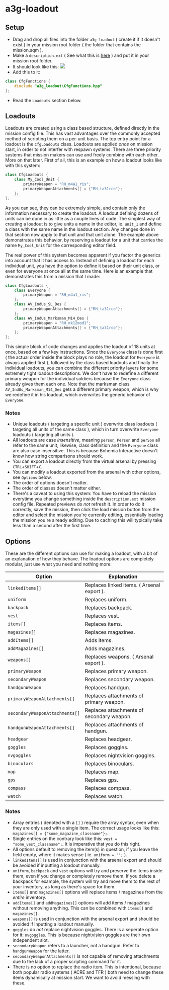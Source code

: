 a3g-loadout
===========
Setup
-----
- Drag and drop all files into the folder `a3g-loadout` ( create it if it doesn't exist ) in your mission root folder ( the folder that contains the mission.sqm ).
- Make a `description.ext` ( See what this is [here](https://community.bistudio.com/wiki/Description.ext) ) and put it in your mission root folder.
- It should look like this: ![](http://puu.sh/dKbtn/1dd8caad6e.png)
- Add this to it:
``` c++ 
class CfgFunctions { 
	#include "a3g_loadout\CfgFunctions.hpp" 
};
```
- Read the `Loadouts` section below.

Loadouts
--------
Loadouts are created using a class based structure, defined directly in the mission config file. This has vast advantages over the commonly accepted method of scripting them on a per-unit basis.
The top entry point for a loadout is the `CfgLoadouts` class. Loadouts are applied _once_ on mission start, in order to not interfer with respawn systems. There are three priority systems that 
mission makers can use and freely combine with each other. More on that later. First of all, this is an example on how a loadout looks like with this system:
``` c++
class CfgLoadouts {
	class My_Cool_Unit {
		primaryWeapon = "RH_m4a1_ris";
		primaryWeaponAttachments[] = {"RH_ta31rco"};
	};
};
```
As you can see, they can be extremely simple, and contain only the information necessary to create the loadout. A loadout defining dozens of units can be done in as little 
as a couple lines of code. The simplest way of creating a loadout is to give units a name in the editor, ie. `unit_1` and define a class with the same name in the loadout 
section. Any changes done in that section now apply to that unit and that unit alone. The example above demonstrates this behavior, by reserving a loadout for a unit that 
carries the name `My_Cool_Unit` for the corresponding editor field.

The real power of this system becomes apparent if you factor the generics into account that it has access to. Instead of defining a loadout for each individual unit, you 
have the option to define it based on their unit class, or even for everyone at once all at the same time. Here is an example that demonstrates this from a mission that I 
made:
``` c++
class CfgLoadouts {
	class Everyone {
		primaryWeapon = "RH_m4a1_ris";
	};
	class AV_IndUs_SL_Des {
		primaryWeaponAttachments[] = {"RH_ta31rco"};
	};
	class AV_IndUs_Marksman_M14_Des {
		primaryWeapon = "RH_mk12mod1";
		primaryWeaponAttachments[] = {"RH_ta31rco"};
	};
};
```
This simple block of code changes and applies the loadout of 18 units at once, based on a few key instructions. Since the `Everyone` class is done first ( the actual order inside the block plays no role, 
the loadout for `Everyone` is always applied first ), followed by the class based loadouts and finally the individual loadouts, you can combine the different priority layers for some extremely tight 
loadout descriptions. We don't have to redefine a different primary weapon for the individual soldiers because the `Everyone` class already gives them each one. Note that the marksman class `AV_IndUs_Marksman_M14_Des` 
gets a different primary weapon, which is why we redefine it in his loadout, which overwrites the generic behavior of `Everyone`.
### Notes
- Unique loadouts ( targeting a specific unit ) overwrite class loadouts ( targeting all units of the same class ), which in turn overwrite `Everyone` loadouts ( targeting all units ).
- All loadouts are case _insensitive_, meaning `person`, `Person` and `perSon` all refer to the same unit, likewise, class definition and the `Everyone` class are also case insensitive. This is because Bohemia Interactive doesn't know how string comparisons should work.
- You can export a loadout directly from the virtual arsenal by pressing `CTRL`+`SHIFT`+`C`.
- You can modify a loadout exported from the arsenal with other options, see `Options` below.
- The order of options doesn't matter.
- The order of classes doesn't matter either.
- There's a caveat to using this system: You have to reload the mission everytime you change something inside the `description.ext` mission config file. Repeated previews do _not_ refresh it. In order to do it correctly, save the mission, then click the load mission button from the editor and select the mission you're currently editing, essentially loading the mission you're already editing. Due to caching this will typically take less than a second after the first time.

Options
-------
These are the different options can use for making a loadout, with a bit of an explanation of how they behave. 
The loadout options are completely modular, just use what you need and nothing more:

| Option                         | Explanation                                |
| ------------------------------ | ------------------------------------------ |
| `linkedItems[]`                | Replaces linked items. ( Arsenal export ). |
| `uniform`                      | Replaces uniform.                          |
| `backpack`                     | Replaces backpack.                         |
| `vest`                         | Replaces vest.                             |
| `items[]`                      | Replaces items.                            |
| `magazines[]`                  | Replaces magazines.                        |
| `addItems[]`                   | Adds items.                                |
| `addMagazines[]`               | Adds magazines.                            |
| `weapons[]`                    | Replaces weapons. ( Arsenal export ).      |
| `primaryWeapon`                | Replaces primary weapon.                   |
| `secondaryWeapon`              | Replaces secondary weapon.                 |
| `handgunWeapon`                | Replaces handgun.                          |
| `primaryWeaponAttachments[]`   | Replaces attachments of primary weapon.    |
| `secondaryWeaponAttachments[]` | Replaces attachments of secondary weapon.  |
| `handgunWeaponAttachments[]`   | Replaces attachments of handgun.           |
| `headgear`                     | Replaces headgear.                         |
| `goggles`                      | Replaces goggles.                          |
| `nvgoggles`                    | Replaces nightvision goggles.              |
| `binoculars`                   | Replaces binoculars.                       |
| `map`                          | Replaces map.                              |
| `gps`                          | Replaces gps.                              |
| `compass`                      | Replaces compass.                          |
| `watch`                        | Replaces watch.                            |

### Notes
- Array entries ( denoted with a `[]` ) require the array syntax, even when they are only used with a single item. The correct usage looks like this: `magazines[] = {"some_magazine_classname"};`.
- Single entries on the contrary look like this: `vest = "some_vest_classname";`. It is imperative that you do this right.
- All options default to removing the item(s) in question, if you leave the field empty, where it makes sense ( ie. `uniform = "";` ).
- `linkedItems[]` is used in conjunction with the arsenal export and should be avoided if inputting a loadout manually.
- `uniform`, `backpack` and `vest` options will try and preserve the items inside them, even if you change or completely remove them. 
	If you delete a backpack for example, the system will try and move them to the rest of your inventory, as long as there's space for them.
- `items[]` and `magazines[]` options will replace items / magazines from the _entire_ inventory.
- `addItems[]` and `addMagazines[]` options will add items / magazines without removing anything. This can be combined with `items[]` and `magazines[]`.
- `weapons[]` is used in conjunction with the arsenal export and should be avoided if inputting a loadout manually.
- `goggles` do _not_ replace nightvision goggles. There is a seperate option for it: `nvgoggles`. This is because nightvision goggles are their own independent slot.
- `secondaryWeapon` refers to a launcher, not a handgun. Refer to `handgunWeapon` for the latter.
- `secondaryWeaponAttachments[]` is not capable of removing attachments due to the lack of a proper scripting command for it.
- There is no option to replace the radio item. This is intentional, because both popular radio systems ( ACRE and TFR ) both need to change these items dynamically at 
	mission start. We want to avoid messing with these.

